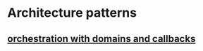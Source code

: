 # Architecture patterns

## [orchestration with domains and callbacks](/orchestration/base-domain/README.md)
